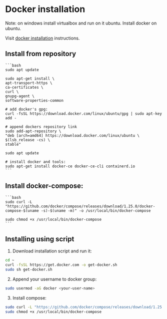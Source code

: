 # Docker installation

Note: on windows install virtualbox and run on it ubuntu. Install docker on ubuntu.

Visit [docker installation](https://docs.docker.com/install/linux/docker-ce/ubuntu/) instructions.

## Install from repository

    ```bash
    sudo apt update

    sudo apt-get install \
    apt-transport-https \
    ca-certificates \
    curl \
    gnupg-agent \
    software-properties-common

    # add docker's gpg:
    curl -fsSL https://download.docker.com/linux/ubuntu/gpg | sudo apt-key add -

    # append dockers repository link
    sudo add-apt-repository \
    "deb [arch=amd64] https://download.docker.com/linux/ubuntu \
    $(lsb_release -cs) \
    stable"

    sudo apt update

    # install docker and tools:
    sudo apt-get install docker-ce docker-ce-cli containerd.io
    ```

## Install docker-compose:

    ```bash
    sudo curl -L "https://github.com/docker/compose/releases/download/1.25.0/docker-compose-$(uname -s)-$(uname -m)" -o /usr/local/bin/docker-compose

    sudo chmod +x /usr/local/bin/docker-compose
    ```
    
## Installing using script

1. Download installation script and run it:

  ```bash
  cd ~
  curl -fsSL https://get.docker.com -o get-docker.sh
  sudo sh get-docker.sh
  ```
2. Append your username to docker group:

  ```bash
  sudo usermod -aG docker <your-user-name>
  ```

3. Install compose:

  ```bash
  sudo curl -L "https://github.com/docker/compose/releases/download/1.25.0/docker-compose-$(uname -s)-$(uname -m)" -o /usr/local/bin/docker-compose
  sudo chmod +x /usr/local/bin/docker-compose
  ```
